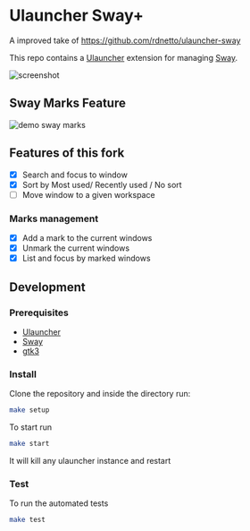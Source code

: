 # Ulauncher Sway+

A improved take of https://github.com/rdnetto/ulauncher-sway

This repo contains a [Ulauncher](https://ulauncher.io) extension for managing [Sway](https://swaywm.org).

![screenshot](https://github.com/rdnetto/ulauncher-sway/raw/master/images/screenshot.png)

## Sway Marks Feature

![demo sway marks](https://github.com/user-attachments/assets/aa9f598f-580a-4217-b996-968e97c0c23f)

## Features of this fork

 - [x] Search and focus to window
 - [x] Sort by Most used/ Recently used / No sort
 - [ ] Move window to a given workspace

### Marks management

 - [x] Add a mark to the current windows
 - [x] Unmark the current windows
 - [x] List and focus by marked windows

## Development

### Prerequisites

 - [Ulauncher](https://ulauncher.io)
 - [Sway](https://swaywm.org)
 - [gtk3](https://www.gtk.org/)

### Install

Clone the repository and inside the directory run:

```bash
make setup
```

To start run
```bash
make start
```
It will kill any ulauncher instance and restart


### Test

To run the automated tests

```bash
make test
```
